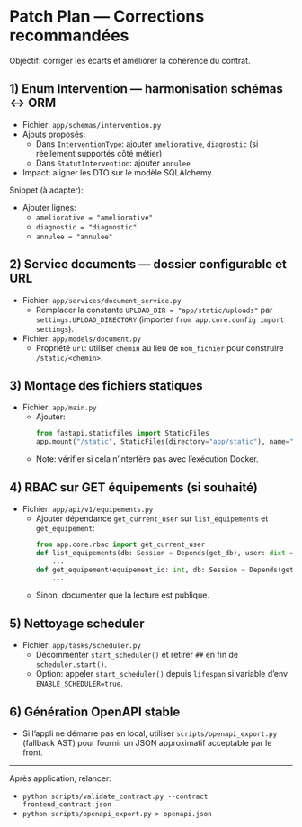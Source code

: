 # Patch Plan — Corrections recommandées

Objectif: corriger les écarts et améliorer la cohérence du contrat.

## 1) Enum Intervention — harmonisation schémas ↔ ORM

- Fichier: `app/schemas/intervention.py`
- Ajouts proposés:
  - Dans `InterventionType`: ajouter `ameliorative`, `diagnostic` (si réellement supportés côté métier)
  - Dans `StatutIntervention`: ajouter `annulee`
- Impact: aligner les DTO sur le modèle SQLAlchemy.

Snippet (à adapter):
- Ajouter lignes:
  - `ameliorative = "ameliorative"`
  - `diagnostic = "diagnostic"`
  - `annulee = "annulee"`

## 2) Service documents — dossier configurable et URL

- Fichier: `app/services/document_service.py`
  - Remplacer la constante `UPLOAD_DIR = "app/static/uploads"` par `settings.UPLOAD_DIRECTORY` (importer `from app.core.config import settings`).
- Fichier: `app/models/document.py`
  - Propriété `url`: utiliser `chemin` au lieu de `nom_fichier` pour construire `/static/<chemin>`.

## 3) Montage des fichiers statiques

- Fichier: `app/main.py`
  - Ajouter:
    ```python
    from fastapi.staticfiles import StaticFiles
    app.mount("/static", StaticFiles(directory="app/static"), name="static")
    ```
  - Note: vérifier si cela n’interfère pas avec l’exécution Docker.

## 4) RBAC sur GET équipements (si souhaité)

- Fichier: `app/api/v1/equipements.py`
  - Ajouter dépendance `get_current_user` sur `list_equipements` et `get_equipement`:
    ```python
    from app.core.rbac import get_current_user
    def list_equipements(db: Session = Depends(get_db), user: dict = Depends(get_current_user)):
        ...
    def get_equipement(equipement_id: int, db: Session = Depends(get_db), user: dict = Depends(get_current_user)):
        ...
    ```
  - Sinon, documenter que la lecture est publique.

## 5) Nettoyage scheduler

- Fichier: `app/tasks/scheduler.py`
  - Décommenter `start_scheduler()` et retirer `##` en fin de `scheduler.start()`.
  - Option: appeler `start_scheduler()` depuis `lifespan` si variable d’env `ENABLE_SCHEDULER=true`.

## 6) Génération OpenAPI stable

- Si l’appli ne démarre pas en local, utiliser `scripts/openapi_export.py` (fallback AST) pour fournir un JSON approximatif acceptable par le front.

---

Après application, relancer:
- `python scripts/validate_contract.py --contract frontend_contract.json`
- `python scripts/openapi_export.py > openapi.json`
